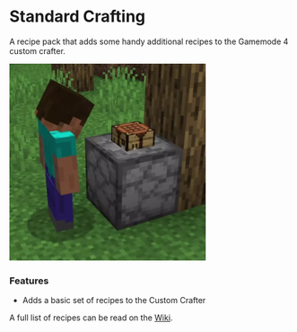 # Standard Crafting<!--$headerTitle--><!--$pmc:delete-->

A recipe pack that adds some handy additional recipes to the Gamemode 4 custom crafter.<!--$pmc:headerSize-->

<img src="images/standard_crafting.webp" alt="Player crafting basic recipes in a Custom Crafter" height="350"/> <!--$localAssetToURL--> <!--$pmc:delete-->

### Features
- Adds a basic set of recipes to the Custom Crafter

A full list of recipes can be read on the [Wiki](https://wiki.gm4.co/Standard_Crafting).
